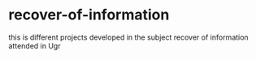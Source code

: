 # recover-of-information
this is different projects developed in the subject recover of information attended in Ugr
